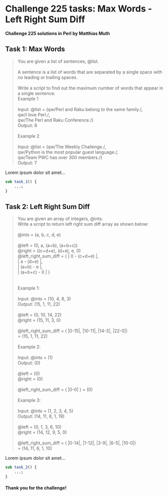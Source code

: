 # Challenge 225 tasks: Max Words - Left Right Sum Diff
**Challenge 225 solutions in Perl by Matthias Muth**

## Task 1: Max Words

> You are given a list of sentences, @list.<br/>
> <br/>
> A sentence is a list of words that are separated by a single space with no leading or trailing spaces.<br/>
> <br/>
> Write a script to find out the maximum number of words that appear in a single sentence.<br/>
> Example 1<br/>
> <br/>
> Input: @list = (qw/Perl and Raku belong to the same family./,<br/>
>                 qw/I love Perl./,<br/>
>                 qw/The Perl and Raku Conference./)<br/>
> Output: 8<br/>
> <br/>
> Example 2<br/>
> <br/>
> Input: @list = (qw/The Weekly Challenge./,<br/>
>                 qw/Python is the most popular guest language./,<br/>
>                 qw/Team PWC has over 300 members./)<br/>
> Output: 7<br/>

Lorem ipsum dolor sit amet...

```perl
sub task_1() {
    ...;
}
```

## Task 2: Left Right Sum Diff

> You are given an array of integers, @ints.<br/>
> Write a script to return left right sum diff array as shown below:<br/>
> <br/>
> @ints = (a, b, c, d, e)<br/>
> <br/>
> @left  = (0, a, (a+b), (a+b+c))<br/>
> @right = ((c+d+e), (d+e), e, 0)<br/>
> @left_right_sum_diff = ( | 0 - (c+d+e) |,<br/>
>                          | a - (d+e)   |,<br/>
>                          | (a+b) - e   |,<br/>
>                          | (a+b+c) - 0 | )<br/>
> <br/>
> <br/>
> Example 1:<br/>
> <br/>
> Input: @ints = (10, 4, 8, 3)<br/>
> Output: (15, 1, 11, 22)<br/>
> <br/>
> @left  = (0, 10, 14, 22)<br/>
> @right = (15, 11, 3, 0)<br/>
> <br/>
> @left_right_sum_diff = ( |0-15|, |10-11|, |14-3|, |22-0|)<br/>
>                      = (15, 1, 11, 22)<br/>
> <br/>
> Example 2:<br/>
> <br/>
> Input: @ints = (1)<br/>
> Output: (0)<br/>
> <br/>
> @left  = (0)<br/>
> @right = (0)<br/>
> <br/>
> @left_right_sum_diff = ( |0-0| ) = (0)<br/>
> <br/>
> Example 3:<br/>
> <br/>
> Input: @ints = (1, 2, 3, 4, 5)<br/>
> Output: (14, 11, 6, 1, 19)<br/>
> <br/>
> @left  = (0, 1, 3, 6, 10)<br/>
> @right = (14, 12, 9, 5, 0)<br/>
> <br/>
> @left_right_sum_diff = ( |0-14|, |1-12|, |3-9|, |6-5|, |10-0|)<br/>
>                      = (14, 11, 6, 1, 10)<br/>

Lorem ipsum dolor sit amet...

```perl
sub task_2() {
    ...;
}
```

#### **Thank you for the challenge!**
